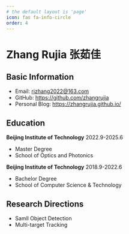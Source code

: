 ```yaml
---
# the default layout is 'page'
icon: fas fa-info-circle
order: 4
---
```

# Zhang Rujia 张茹佳
## Basic Information
* Email: rjzhang2022@163.com
* GitHub: <https://github.com/zhangrujia>
* Personal Blog: <https://zhangrujia.github.io/>
<!-- * CSDN Blog: <https://blog.csdn.net/zzy979481894> -->

## Education
**Beijing Institute of Technology** 2022.9-2025.6
* Master Degree
* School of Optics and Photonics

**Beijing Institute of Technology** 2018.9-2022.6
* Bachelor Degree
* School of Computer Science & Technology

## Research Directions
* Samll Object Detection
* Multi-target Tracking

<!-- ## Publications
* Xiaowei Zhao, Deqing Wang, Zhengyang Zhao, Wei Liu, Chenwei Lu, Fuzhen Zhuang. "A neural topic model with word vectors and entity vectors for short texts." Information Processing & Management 58.2: 102455.
* Ting Jiang, Deqing Wang, Leilei Sun, Huayi Yang, Zhengyang Zhao, Fuzhen Zhuang. "LightXML: Transformer with Dynamic Negative Sampling for High-Performance Extreme Multi-label Text Classification." arXiv preprint arXiv:2101.03305. -->

<!-- > Add Markdown syntax content to file `_tabs/about.md`{: .filepath } and it will show up on this page.
{: .prompt-tip } -->
